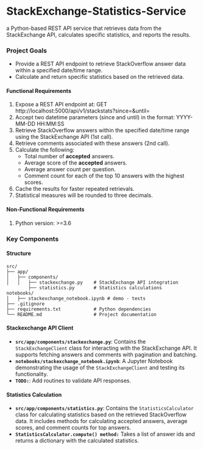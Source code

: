 # StackExchange-Statistics-Service
a Python-based REST API service that retrieves data from the StackExchange API, calculates specific statistics, and reports the results.

### Project Goals
 - Provide a REST API endpoint to retrieve StackOverflow answer data within a specified date/time range.
 - Calculate and return specific statistics based on the retrieved data.

 #### Functional Requirements 
 1. Expose a REST API endpoint at:
GET http://localhost:5000/api/v1/stackstats?since=<datetime>&until=<datetime>
 2. Accept two datetime parameters (since and until) in the format:
YYYY-MM-DD HH:MM:SS
 3. Retrieve StackOverflow answers within the specified date/time range using the StackExchange API (1st call).
 4. Retrieve comments associated with these answers (2nd call).
 5. Calculate the following:
    * Total number of **accepted** answers.
    * Average score of the **accepted** answers.
    * Average answer count per question.
    * Comment count for each of the top 10 answers with the highest scores.
 6. Cache the results for faster repeated retrievals.
 7. Statistical measures will be rounded to three decimals. 
 
  #### Non-Functional Requirements 
  1. Python version: >=3.6

### Key Components

#### Structure
```aiignore
src/
├── app/
│   ├── components/
│   │   ├── stackexchange.py    # StackExchange API integration
        ├── statistics.py       # Statistics calculations
notebooks/
│   ├── stackexchange_notebook.ipynb # demo - tests
├── .gitignore
├── requirements.txt            # Python dependencies
└── README.md                   # Project documentation
```

#### Stackexchange API Client
- **`src/app/components/stackexchange.py`**: Contains the `StackExchangeClient` class for interacting with the StackExchange API. It supports fetching answers and comments with pagination and batching.
- **`notebooks/stackexchange_notebook.ipynb`**: A Jupyter Notebook demonstrating the usage of the `StackExchangeClient` and testing its functionality.
- **`TODO:`**: Add routines to validate API responses. 

#### Statistics Calculation
- **`src/app/components/statistics.py`**: Contains the `StatisticsCalculator` class for calculating statistics based on the retrieved StackOverflow data. It includes methods for calculating accepted answers, average scores, and comment counts for top answers.
- **`StatisticsCalculator.compute() method:`** Takes a list of answer ids and returns a dictionary with the calculated statistics.